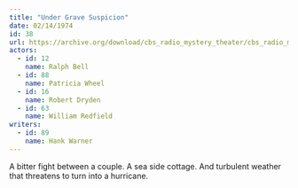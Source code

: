 ```yaml
---
title: "Under Grave Suspicion"
date: 02/14/1974
id: 38
url: https://archive.org/download/cbs_radio_mystery_theater/cbs_radio_mystery_theater-0001-0050.zip/cbs_radio_mystery_theater-0001-0050%2Fcbsrmt_0038_under_grave_suspicion.mp3
actors:  
  - id: 12
    name: Ralph Bell  
  - id: 88
    name: Patricia Wheel  
  - id: 16
    name: Robert Dryden  
  - id: 63
    name: William Redfield
writers:  
  - id: 89
    name: Hank Warner
---
```

A bitter fight between a couple. A sea side cottage. And turbulent weather that threatens to turn into a hurricane.